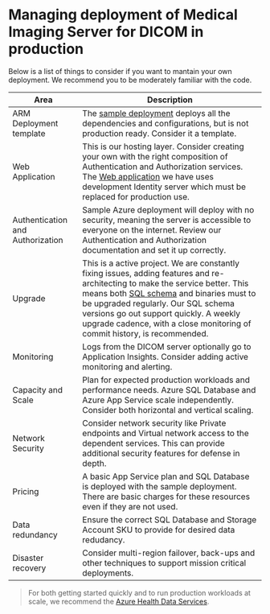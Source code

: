 # Managing deployment of Medical Imaging Server for DICOM in production

Below is a list of things to consider if you want to mantain your own deployment. We recommend you to be moderately familiar with the code. 

| Area | Description |
| --- | --- |
| ARM Deployment template | The [sample deployment](../quickstarts/deploy-via-azure.md) deploys all the dependencies and configurations, but is not production ready. Consider it a template. |
| Web Application | This is our hosting layer. Consider creating your own with the right composition of Authentication and Authorization services. The [Web application](../../src/Microsoft.Health.Dicom.Web/) we have uses development Identity server which must be replaced for production use.  |
| Authentication and Authorization | Sample Azure deployment will deploy with no security, meaning the server is accessible to everyone on the internet. Review our Authentication and Authorization documentation and set it up correctly.|
| Upgrade | This is a active project. We are constantly fixing issues, adding features and re-architecting to make the service better. This means both [SQL schema](https://github.com/microsoft/fhir-server/blob/main/docs/SchemaMigrationGuide.md) and binaries must to be upgraded regularly. Our SQL schema versions go out support quickly. A weekly upgrade cadence, with a close monitoring of commit history, is recommended. |
| Monitoring | Logs from the DICOM server optionally go to Application Insights. Consider adding active monitoring and alerting. |
| Capacity and Scale | Plan for expected production workloads and performance needs. Azure SQL Database and Azure App Service scale independently. Consider both horizontal and vertical scaling. |
| Network Security | Consider network security like Private endpoints and Virtual network access to the dependent services. This can provide additional security features for defense in depth. |
| Pricing | A basic App Service plan and SQL Database is deployed with the sample deployment. There are basic charges for these resources even if they are not used. |
| Data redundancy | Ensure the correct SQL Database and Storage Account SKU to provide for desired data redudancy.  |
| Disaster recovery | Consider multi-region failover, back-ups and other techniques to support mission critical deployments. |

> For both getting started quickly and to run production workloads at scale, we recommend the [Azure Health Data Services](https://docs.microsoft.com/en-us/azure/healthcare-apis/dicom/dicom-services-overview).
